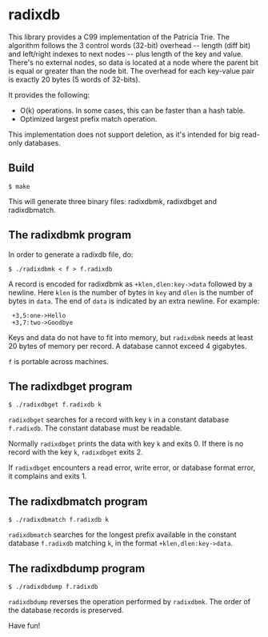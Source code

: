 radixdb
=======

This library provides a C99 implementation of the Patricia Trie.  The algorithm
follows the 3 control words (32-bit) overhead -- length (diff bit) and
left/right indexes to next nodes -- plus length of the key and value. There's
no external nodes, so data is located at a node where the parent bit is equal
or greater than the node bit.  The overhead for each key-value pair is exactly
20 bytes (5 words of 32-bits).

It provides the following:
 * O(k) operations. In some cases, this can be faster than a hash table.
 * Optimized largest prefix match operation.

This implementation does not support deletion, as it's intended for big
read-only databases.

Build
-----

    $ make

This will generate three binary files: radixdbmk, radixdbget and radixdbmatch.

The radixdbmk program
---------------------

In order to generate a radixdb file, do:

    $ ./radixdbmk < f > f.radixdb

A record is encoded for radixdbmk as `+klen,dlen:key->data` followed by a
newline. Here `klen` is the number of bytes in `key` and `dlen` is the number
of bytes in `data`. The end of `data` is indicated by an extra newline. For
example:

     +3,5:one->Hello
     +3,7:two->Goodbye

Keys and data do not have to fit into memory, but `radixdbmk` needs at least 20
bytes of memory per record. A database cannot exceed 4 gigabytes.

`f` is portable across machines.


The radixdbget program
----------------------

    $ ./radixdbget f.radixdb k

`radixdbget` searches for a record with key `k` in a constant database
`f.radixdb`. The constant database must be readable.

Normally `radixdbget` prints the data with key `k` and exits 0. If there is no
record with the key `k`, `radixdbget` exits 2.

If `radixdbget` encounters a read error, write error, or database format error,
it complains and exits 1.


The radixdbmatch program
------------------------

    $ ./radixdbmatch f.radixdb k

`radixdbmatch` searches for the longest prefix available in the constant
database `f.radixdb` matching `k`, in the format `+klen,dlen:key->data`.


The radixdbdump program
-----------------------

    $ ./radixdbdump f.radixdb

`radixdbdump` reverses the operation performed by `radixdbmk`.  The order of
the database records is preserved.


Have fun!
